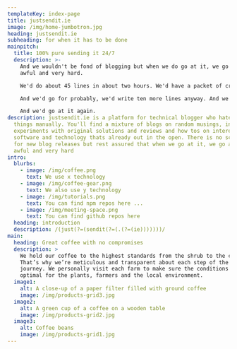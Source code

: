 ```yaml
---
templateKey: index-page
title: justsendit.ie
image: /img/home-jumbotron.jpg
heading: justsendit.ie
subheading: for when it has to be done
mainpitch:
  title: 100% pure sending it 24/7
  description: >-
    And we wouldn't be fond of blogging but when we do go at it, we go at it
    awful and very hard.

    We'd do about 45 lines in about two hours. We'd have a packet of crips then, and a maybe an auld packet of peanuts.

    And we'd go for probably, we'd write ten more lines anyway. And we'd get up the following morning and Maureen would have the fry on.

    And we'd go at it again.
description: justsendit.ie is a platform for technical blogger who hate doing
  things manually. You'll find a mixture of blogs on random musings, interesting
  experiments with original solutions and reviews and how tos on interesting
  software and technology thats already out in the open. There is no schedule
  for new blog releases but rest assured that when we go at it, we go at it
  awful and very hard
intro:
  blurbs:
    - image: /img/coffee.png
      text: We use x technology
    - image: /img/coffee-gear.png
      text: We also use y technology
    - image: /img/tutorials.png
      text: You can find npm repos here ...
    - image: /img/meeting-space.png
      text: You can find github repos here
  heading: introduction
  description: /(just(?=(sendit(?=(.(?=(ie)))))))/
main:
  heading: Great coffee with no compromises
  description: >
    We hold our coffee to the highest standards from the shrub to the cup.
    That’s why we’re meticulous and transparent about each step of the coffee’s
    journey. We personally visit each farm to make sure the conditions are
    optimal for the plants, farmers and the local environment.
  image1:
    alt: A close-up of a paper filter filled with ground coffee
    image: /img/products-grid3.jpg
  image2:
    alt: A green cup of a coffee on a wooden table
    image: /img/products-grid2.jpg
  image3:
    alt: Coffee beans
    image: /img/products-grid1.jpg
---
```

